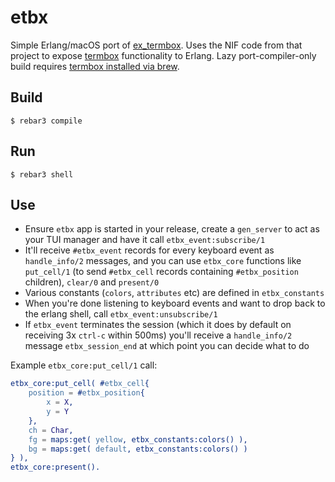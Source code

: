 etbx
=====

Simple Erlang/macOS port of [ex_termbox](https://github.com/ndreynolds/ex_termbox). Uses the NIF code from that project to expose [termbox](https://code.google.com/archive/p/termbox/) functionality to Erlang. Lazy port-compiler-only build requires [termbox installed via brew](https://formulae.brew.sh/formula/termbox).

Build
-----

    $ rebar3 compile

Run
---

	$ rebar3 shell


Use
---

- Ensure `etbx` app is started in your release, create a `gen_server` to act as your TUI manager and have it call `etbx_event:subscribe/1`
- It'll receive `#etbx_event` records for every keyboard event as `handle_info/2` messages, and you can use `etbx_core` functions like `put_cell/1` (to send `#etbx_cell` records containing `#etbx_position` children), `clear/0` and `present/0`
- Various constants (`colors`, `attributes` etc) are defined in `etbx_constants`
- When you're done listening to keyboard events and want to drop back to the erlang shell, call `etbx_event:unsubscribe/1`
- If `etbx_event` terminates the session (which it does by default on receiving 3x `ctrl-c` within 500ms) you'll receive a `handle_info/2` message `etbx_session_end` at which point you can decide what to do

Example `etbx_core:put_cell/1` call:

```erlang
etbx_core:put_cell( #etbx_cell{
    position = #etbx_position{
        x = X,
        y = Y
    },
    ch = Char,
    fg = maps:get( yellow, etbx_constants:colors() ),
    bg = maps:get( default, etbx_constants:colors() )
} ),
etbx_core:present().
```
